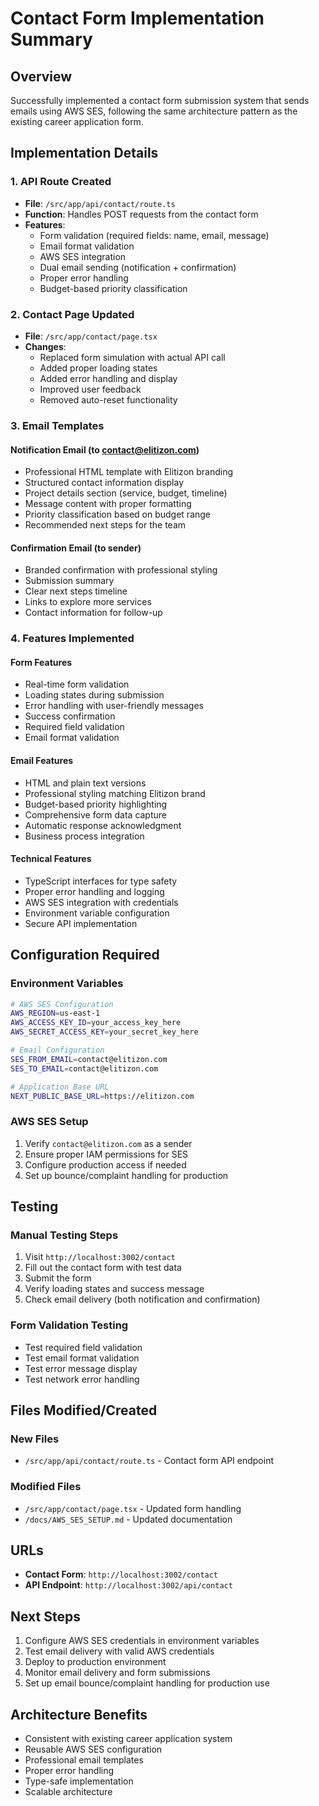 # Contact Form Implementation Summary

## Overview

Successfully implemented a contact form submission system that sends emails using AWS SES, following the same architecture pattern as the existing career application form.

## Implementation Details

### 1. API Route Created

- **File**: `/src/app/api/contact/route.ts`
- **Function**: Handles POST requests from the contact form
- **Features**:
  - Form validation (required fields: name, email, message)
  - Email format validation
  - AWS SES integration
  - Dual email sending (notification + confirmation)
  - Proper error handling
  - Budget-based priority classification

### 2. Contact Page Updated

- **File**: `/src/app/contact/page.tsx`
- **Changes**:
  - Replaced form simulation with actual API call
  - Added proper loading states
  - Added error handling and display
  - Improved user feedback
  - Removed auto-reset functionality

### 3. Email Templates

#### Notification Email (to contact@elitizon.com)

- Professional HTML template with Elitizon branding
- Structured contact information display
- Project details section (service, budget, timeline)
- Message content with proper formatting
- Priority classification based on budget range
- Recommended next steps for the team

#### Confirmation Email (to sender)

- Branded confirmation with professional styling
- Submission summary
- Clear next steps timeline
- Links to explore more services
- Contact information for follow-up

### 4. Features Implemented

#### Form Features

- Real-time form validation
- Loading states during submission
- Error handling with user-friendly messages
- Success confirmation
- Required field validation
- Email format validation

#### Email Features

- HTML and plain text versions
- Professional styling matching Elitizon brand
- Budget-based priority highlighting
- Comprehensive form data capture
- Automatic response acknowledgment
- Business process integration

#### Technical Features

- TypeScript interfaces for type safety
- Proper error handling and logging
- AWS SES integration with credentials
- Environment variable configuration
- Secure API implementation

## Configuration Required

### Environment Variables

```bash
# AWS SES Configuration
AWS_REGION=us-east-1
AWS_ACCESS_KEY_ID=your_access_key_here
AWS_SECRET_ACCESS_KEY=your_secret_key_here

# Email Configuration
SES_FROM_EMAIL=contact@elitizon.com
SES_TO_EMAIL=contact@elitizon.com

# Application Base URL
NEXT_PUBLIC_BASE_URL=https://elitizon.com
```

### AWS SES Setup

1. Verify `contact@elitizon.com` as a sender
2. Ensure proper IAM permissions for SES
3. Configure production access if needed
4. Set up bounce/complaint handling for production

## Testing

### Manual Testing Steps

1. Visit `http://localhost:3002/contact`
2. Fill out the contact form with test data
3. Submit the form
4. Verify loading states and success message
5. Check email delivery (both notification and confirmation)

### Form Validation Testing

- Test required field validation
- Test email format validation
- Test error message display
- Test network error handling

## Files Modified/Created

### New Files

- `/src/app/api/contact/route.ts` - Contact form API endpoint

### Modified Files

- `/src/app/contact/page.tsx` - Updated form handling
- `/docs/AWS_SES_SETUP.md` - Updated documentation

## URLs

- **Contact Form**: `http://localhost:3002/contact`
- **API Endpoint**: `http://localhost:3002/api/contact`

## Next Steps

1. Configure AWS SES credentials in environment variables
2. Test email delivery with valid AWS credentials
3. Deploy to production environment
4. Monitor email delivery and form submissions
5. Set up email bounce/complaint handling for production use

## Architecture Benefits

- Consistent with existing career application system
- Reusable AWS SES configuration
- Professional email templates
- Proper error handling
- Type-safe implementation
- Scalable architecture
